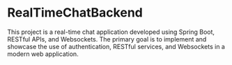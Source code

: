 # RealTimeChatBackend

This project is a real-time chat application developed using Spring Boot, RESTful APIs, and Websockets. The primary goal is to implement and showcase the use of authentication, RESTful services, and Websockets in a modern web application.
